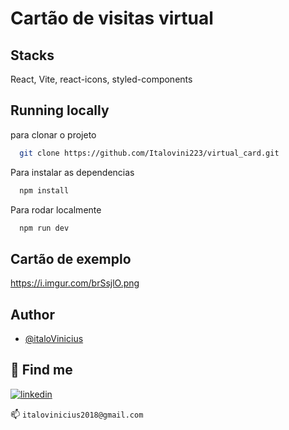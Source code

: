 
# Cartão de visitas virtual 




## Stacks

 React, 
 Vite, react-icons, styled-components



## Running locally

para clonar o projeto

```bash
  git clone https://github.com/Italovini223/virtual_card.git
```


Para instalar as dependencias

```bash
  npm install
```

Para rodar localmente

```bash
  npm run dev
```


## Cartão de exemplo

https://i.imgur.com/brSsjlO.png


## Author

- [@italoVinicius](https://www.github.com/Italovini223)


## 🔗 Find me

[![linkedin](https://img.shields.io/badge/linkedin-0A66C2?style=for-the-badge&logo=linkedin&logoColor=white)](https://www.linkedin.com/in/%C3%ADtalo-vinicius-6469281bb/)

📫  `italovinicius2018@gmail.com`